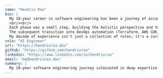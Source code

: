 ```yaml
---
name: "Hendrix Roa"
bio: |
  My 10-year career in software engineering has been a journey of accumulating deep, cross-functional expertise, now converging on AI Engineering.
  <br/><br/>
  Each phase was a small step, building the holistic perspective and technical knowledge essential for developing AI solutions. My initial incursion into full-stack and backend development (PHP, Python, Node.js, Java, C#) provided a robust understanding of software fundamentals. However, it was my evolution into roles demanding a holistic architectural view guided by international experience and a focus on sustainable, clean code, cohesion, and small coupling.<br/><br/>
  The subsequent transition into DevOps automation (Terraform, AWS CDK, CDK8s) was driven by a desire to see code perform optimally in production. This phase equipped me with skills in building reliable, scalable, and deployable systems using distributed systems principles directly transferable to architecting and deploying robust AI models and pipelines. Managing legacy systems and tackling technical debt further honed my ability to optimize and innovate within existing infrastructures. This comprehensive journey, from crafting individual components to orchestrating entire production environments, has uniquely prepared me for AI Engineering.  <br/><br/>
  My decade of experience isn't just a collection of roles; it's a curated skill set perfectly aligned with the demands of AI. I am actively seeking an AI Engineering role where I can leverage my decade of experience in building scalable, reliable software systems and my passion for automation to develop and deploy impactful AI solutions. Suppose your organization values a pragmatic, experienced engineer who can bridge the gap between foundational software architecture and cutting-edge AI. In that case, I am eager to connect and explore how I can contribute to your vision.
role: "AI Engineer"
url: "https://hendrixroa.dev"
github: "https://github.com/hendrixroa"
linkedin: "https://www.linkedin.com/in/hendrixroa"
email: "me@hendrixroa.dev"
summary: |
  My 10-year software engineering journey culminated in deep expertise in backend architecture (designing sustainable, scalable systems with clean code) and DevOps automation (Terraform, CDK, CI/CD for reliable, distributed deployments). I'm now channeling this combination to build and scale impactful AI projects, leveraging robust system design and efficient operational practices to drive AI innovation.
---
```

